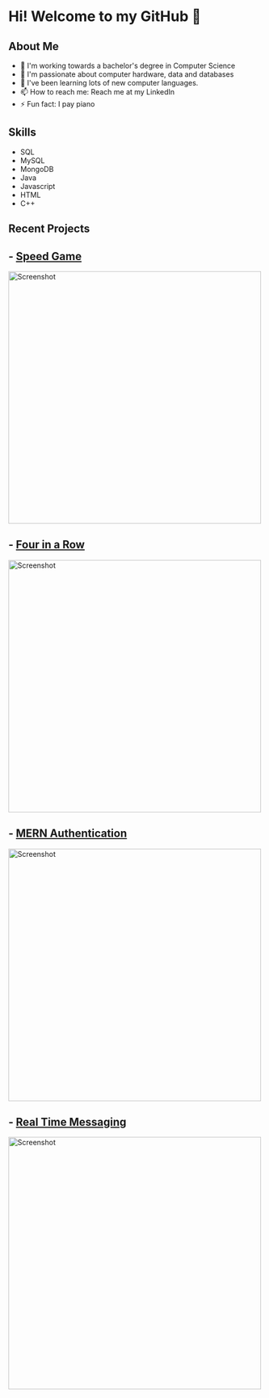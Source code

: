 # Hi! Welcome to my GitHub 👋

## About Me  
- 🔭 I'm working towards a bachelor's degree in Computer Science
- 💙 I'm passionate about computer hardware, data and databases
- 🌱 I've been learning lots of new computer languages.
- 📫 How to reach me: Reach me at my LinkedIn
- ⚡ Fun fact: I pay piano

## Skills
- SQL
- MySQL
- MongoDB
- Java
- Javascript
- HTML
- C++

## Recent Projects

###  
## - [Speed Game](https://github.com/jessicacaron/Redacted_Speed_Game/tree/Version-2.0)
<img width="500" alt="Screenshot" src="https://vladistech1.github.io/images/SpeedPic2Lobby.jpg">

## - [Four in a Row](https://github.com/VLADisTECH1/FourInARow)
<img width="500" alt="Screenshot" src="https://vladistech1.github.io/images/fourinarowDemo1.gif">

## - [MERN Authentication](https://github.com/VLADisTECH1/MernAuthentication)
<img width="500" alt="Screenshot" src="https://vladistech1.github.io/images/AuthenticationDemo1.gif">

## - [Real Time Messaging](https://github.com/VLADisTECH1/RealtimeChat)
<img width="500" alt="Screenshot" src="https://vladistech1.github.io/images/RealTimeMessagingDemo1.gif">




